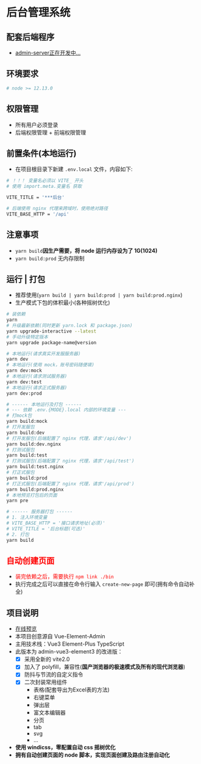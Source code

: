 <!--
 * @Author: zhangyang
 * @Date: 2021-02-24 11:28:17
 * @LastEditTime: 2021-07-08 17:59:00
 * @Description: 项目说明
-->
# 后台管理系统

## 配套后端程序

- [admin-server正在开发中...](https://gitee.com/BluseYoung-web/admin-server.git)

## 环境要求

```bash
# node >= 12.13.0
```

## 权限管理

- 所有用户必须登录
- 后端权限管理 + 前端权限管理

## 前置条件(本地运行)

- 在项目根目录下新建 `.env.local` 文件，内容如下:

```bash
# ！！！ 变量名必须以 VITE_ 开头
# 使用 import.meta.变量名 获取

VITE_TITLE = '***后台'

# 后端使用 nginx 代理来跨域时，使用绝对路径
VITE_BASE_HTTP = '/api'
```

## 注意事项

- `yarn build`**因生产需要，将 node 运行内存设为了 1G(1024)**
- `yarn build:prod` 无内存限制

## 运行 | 打包

- 推荐使用(`yarn build | yarn build:prod | yarn build:prod.nginx`)
- 生产模式下包的体积最小(各种摇树优化)

```bash
# 装依赖
yarn
# 升级最新依赖(同时更新 yarn.lock 和 package.json)
yarn upgrade-interactive --latest
# 手动升级特定版本
yarn upgrade package-name@version

# 本地运行(请求真实开发服服务器)
yarn dev
# 本地运行(使用 mock，账号密码随便填)
yarn dev:mock
# 本地运行(请求测试服务器)
yarn dev:test
# 本地运行(请求正式服务器)
yarn dev:prod

# ------ 本地运行及打包 ------
# --- 依赖 .env.{MODE}.local 内部的环境变量 ---
# 打mock包
yarn build:mock
# 打开发服包
yarn build:dev
# 打开发服包(后端配置了 nginx 代理，请求'/api/dev')
yarn build:dev.nginx
# 打测试服包
yarn build:test
# 打测试服包(后端配置了 nginx 代理，请求'/api/test')
yarn build:test.nginx
# 打正式服包
yarn build:prod
# 打正式服包(后端配置了 nginx 代理，请求'/api/prod')
yarn build:prod.nginx
# 本地预览打包后的页面
yarn pre

# ------ 服务器打包 ------
# 1. 注入环境变量
# VITE_BASE_HTTP = '接口请求地址(必须)'
# VITE_TITLE = '后台标题(可选)'
# 2. 打包
yarn build
```

## <span style="color: red">自动创建页面</span>

- <span style="color: red">装完依赖之后，需要执行 `npm link ./bin`</span>
- 执行完成之后可以直接在命令行输入 `create-new-page` 即可(拥有命令自动补全)

## 项目说明

- [在线预览](https://bluseyoung-web.gitee.io/admin-vue3-element3-vite2)
- 本项目创意源自 Vue-Element-Admin
- 主用技术栈：Vue3 Element-Plus TypeScript
- 此版本为 admin-vue3-element3 的改进版：
  - [x] 采用全新的 vite2.0
  - [x] 加入了 polyfill，兼容性(**国产浏览器的极速模式及所有的现代浏览器**)
  - [x] 防抖与节流的自定义指令
  - [x] 二次封装常用组件
    - 表格(配套导出为Excel表的方法)
    - 右键菜单
    - 弹出层
    - 富文本编辑器
    - 分页
    - tab
    - svg
    - ...
- **使用 windicss，零配置自动 css 摇树优化**
- **拥有自动创建页面的 node 脚本，实现页面创建及路由注册自动化**